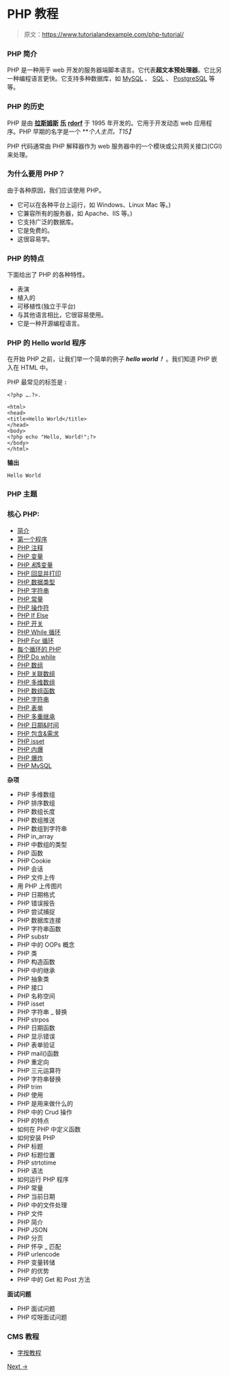 # PHP 教程

> 原文：<https://www.tutorialandexample.com/php-tutorial/>

### PHP 简介

PHP 是一种用于 web 开发的服务器端脚本语言。它代表**超文本预处理器**。它比另一种编程语言更快。它支持多种数据库，如 [MySQL](https://www.tutorialandexample.com/mysql-tutorial/) 、 [SQL](https://www.tutorialandexample.com/sql-tutorial/) 、 [PostgreSQL](https://www.tutorialandexample.com/postgresql-tutorial/) 等等。

### PHP 的历史

PHP 是由 [**拉斯姆斯**](https://en.wikipedia.org/wiki/Rasmus_Lerdorf) **[乐](https://en.wikipedia.org/wiki/Rasmus_Lerdorf)** [**rdorf**](https://en.wikipedia.org/wiki/Rasmus_Lerdorf) 于 1995 年开发的。它用于开发动态 web 应用程序。PHP 早期的名字是一个 ***个人主页。*T15】**

PHP 代码通常由 PHP 解释器作为 web 服务器中的一个模块或公共网关接口(CGI)来处理。

### 为什么要用 PHP？

由于各种原因，我们应该使用 PHP。

*   它可以在各种平台上运行，如 Windows、Linux Mac 等。)
*   它兼容所有的服务器，如 Apache、IIS 等。)
*   它支持广泛的数据库。
*   它是免费的。
*   这很容易学。

### PHP 的特点

下面给出了 PHP 的各种特性。

*   表演
*   植入的
*   可移植性(独立于平台)
*   与其他语言相比，它很容易使用。
*   它是一种开源编程语言。

### PHP 的 Hello world 程序

在开始 PHP 之前，让我们举一个简单的例子 ***hello world！*** 。我们知道 PHP 嵌入在 HTML 中。

PHP 最常见的标签是 **:**

```
<?php ….?>.
```

```
<html>
<head>
<title>Hello World</title>
</head>
<body>
<?php echo "Hello, World!";?>
</body>
</html>
```

**输出**

```
Hello World
```

### PHP 主题

### 核心 PHP:

*   [简介](https://www.tutorialandexample.com/php-tutorial/)
*   [第一个程序](https://www.tutorialandexample.com/php-example/)
*   [PHP 注释](https://www.tutorialandexample.com/php-comment/)
*   [PHP 变量](https://www.tutorialandexample.com/php-variables/)
*   [PHP $和$$变量](https://www.tutorialandexample.com/php-and-variables/)
*   [PHP 回显并打印](https://www.tutorialandexample.com/php-echo-and-print/)
*   [PHP 数据类型](https://www.tutorialandexample.com/php-data-types/)
*   [PHP 字符串](https://www.tutorialandexample.com/php-string/)
*   [PHP 常量](https://www.tutorialandexample.com/php-constant/)
*   [PHP 操作符](https://www.tutorialandexample.com/php-operator/)
*   [PHP If Else](https://www.tutorialandexample.com/php-if-else-elseif/)
*   [PHP 开关](https://www.tutorialandexample.com/php-switch-statement/)
*   [PHP While 循环](https://www.tutorialandexample.com/php-while-loop/)
*   [PHP For 循环](https://www.tutorialandexample.com/php-for-loops/)
*   [每个循环的 PHP](https://www.tutorialandexample.com/php-foreach-loop/)
*   [PHP Do while](https://tutorialandexample.com/php-do-while-loop)
*   [PHP 数组](https://www.tutorialandexample.com/php-arrays/)
*   [PHP 关联数组](https://www.tutorialandexample.com/php-associative-arrays/)
*   [PHP 多维数组](https://www.tutorialandexample.com/php-multidimensional-array/)
*   [PHP 数组函数](https://www.tutorialandexample.com/php-array-functions/)
*   [PHP 字符串](https://www.tutorialandexample.com/php-string/)
*   [PHP 表单](https://www.tutorialandexample.com/php-forms/)
*   [PHP 多重继承](https://www.tutorialandexample.com/multiple-inheritance-in-php/)
*   [PHP 日期&时间](https://www.tutorialandexample.com/how-to-use-date-and-time-in-php/)
*   [PHP 包含&需求](https://www.tutorialandexample.com/php-include-function/)
*   [PHP isset](https://www.tutorialandexample.com/php-isset-function/)
*   [PHP 内爆](https://www.tutorialandexample.com/php-implode-function/)
*   [PHP 爆炸](https://www.tutorialandexample.com/php-explode-function/)
*   [PHP MySQL](https://www.tutorialandexample.com/php-mysql-database/)

**杂项**

*   PHP 多维数组
*   PHP 排序数组
*   PHP 数组长度
*   PHP 数组推送
*   PHP 数组到字符串
*   PHP in_array
*   PHP 中数组的类型
*   PHP 函数
*   PHP Cookie
*   PHP 会话
*   PHP 文件上传
*   用 PHP 上传图片
*   PHP 日期格式
*   PHP 错误报告
*   PHP 尝试捕捉
*   PHP 数据库连接
*   PHP 字符串函数
*   PHP substr
*   PHP 中的 OOPs 概念
*   PHP 类
*   PHP 构造函数
*   PHP 中的继承
*   PHP 抽象类
*   PHP 接口
*   PHP 名称空间
*   PHP isset
*   PHP 字符串 _ 替换
*   PHP strpos
*   PHP 日期函数
*   PHP 显示错误
*   PHP 表单验证
*   PHP mail()函数
*   PHP 重定向
*   PHP 三元运算符
*   PHP 字符串替换
*   PHP trim
*   PHP 使用
*   PHP 是用来做什么的
*   PHP 中的 Crud 操作
*   PHP 的特点
*   如何在 PHP 中定义函数
*   如何安装 PHP
*   PHP 标题
*   PHP 标题位置
*   PHP strtotime
*   PHP 语法
*   如何运行 PHP 程序
*   PHP 常量
*   PHP 当前日期
*   PHP 中的文件处理
*   PHP 文件
*   PHP 简介
*   PHP JSON
*   PHP 分页
*   PHP 怀孕 _ 匹配
*   PHP urlencode
*   PHP 变量转储
*   PHP 的优势
*   PHP 中的 Get 和 Post 方法

**面试问题**

*   PHP 面试问题
*   PHP 哎呀面试问题

### CMS 教程

*   [字按教程](https://www.tutorialandexample.com/wordpress-tutorial/)

[Next →](https://www.tutorialandexample.com/php-environment-setup/)